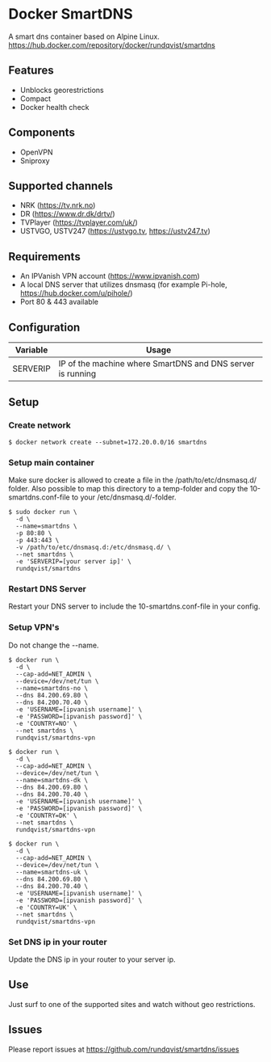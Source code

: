 # Docker SmartDNS
A smart dns container based on Alpine Linux.  
https://hub.docker.com/repository/docker/rundqvist/smartdns

## Features
* Unblocks georestrictions
* Compact
* Docker health check

## Components
* OpenVPN
* Sniproxy

## Supported channels
* NRK (https://tv.nrk.no)
* DR (https://www.dr.dk/drtv/)
* TVPlayer (https://tvplayer.com/uk/)
* USTVGO, USTV247 (https://ustvgo.tv, https://ustv247.tv)

## Requirements
* An IPVanish VPN account (https://www.ipvanish.com)
* A local DNS server that utilizes dnsmasq (for example Pi-hole, https://hub.docker.com/u/pihole/)
* Port 80 & 443 available

## Configuration
| Variable | Usage |
|----------|-------|
| SERVERIP | IP of the machine where SmartDNS and DNS server is running |

## Setup

### Create network
```
$ docker network create --subnet=172.20.0.0/16 smartdns
```

### Setup main container
Make sure docker is allowed to create a file in the /path/to/etc/dnsmasq.d/ folder.
Also possible to map this directory to a temp-folder and copy the 10-smartdns.conf-file to your /etc/dnsmasq.d/-folder.
```
$ sudo docker run \
  -d \
  --name=smartdns \
  -p 80:80 \
  -p 443:443 \
  -v /path/to/etc/dnsmasq.d:/etc/dnsmasq.d/ \
  --net smartdns \
  -e 'SERVERIP=[your server ip]' \
  rundqvist/smartdns
```

### Restart DNS Server
Restart your DNS server to include the 10-smartdns.conf-file in your config.

### Setup VPN's
Do not change the --name.

```
$ docker run \
  -d \
  --cap-add=NET_ADMIN \
  --device=/dev/net/tun \
  --name=smartdns-no \
  --dns 84.200.69.80 \
  --dns 84.200.70.40 \
  -e 'USERNAME=[ipvanish username]' \
  -e 'PASSWORD=[ipvanish password]' \
  -e 'COUNTRY=NO' \
  --net smartdns \
  rundqvist/smartdns-vpn

$ docker run \
  -d \
  --cap-add=NET_ADMIN \
  --device=/dev/net/tun \
  --name=smartdns-dk \
  --dns 84.200.69.80 \
  --dns 84.200.70.40 \
  -e 'USERNAME=[ipvanish username]' \
  -e 'PASSWORD=[ipvanish password]' \
  -e 'COUNTRY=DK' \
  --net smartdns \
  rundqvist/smartdns-vpn

$ docker run \
  -d \
  --cap-add=NET_ADMIN \
  --device=/dev/net/tun \
  --name=smartdns-uk \
  --dns 84.200.69.80 \
  --dns 84.200.70.40 \
  -e 'USERNAME=[ipvanish username]' \
  -e 'PASSWORD=[ipvanish password]' \
  -e 'COUNTRY=UK' \
  --net smartdns \
  rundqvist/smartdns-vpn
```
### Set DNS ip in your router
Update the DNS ip in your router to your server ip.

## Use
Just surf to one of the supported sites and watch without geo restrictions.

## Issues
Please report issues at https://github.com/rundqvist/smartdns/issues